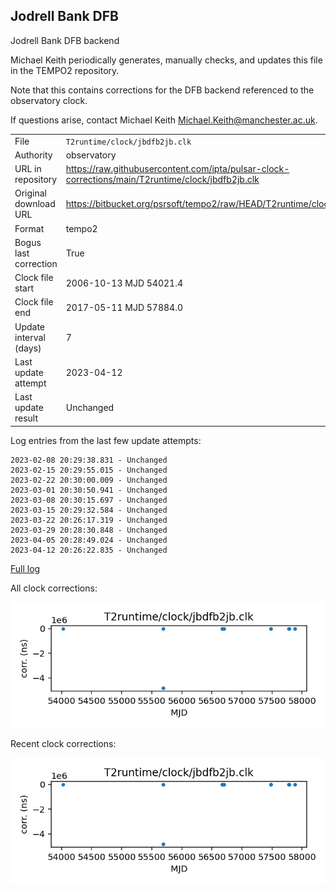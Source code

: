 
## Jodrell Bank DFB

Jodrell Bank DFB backend

Michael Keith periodically generates, manually checks, and updates
this file in the TEMPO2 repository.

Note that this contains corrections for the DFB backend referenced
to the observatory clock.

If questions arise, contact Michael Keith
<Michael.Keith@manchester.ac.uk>.

|     |     |
|:--- |:--- |
| File | `T2runtime/clock/jbdfb2jb.clk` |
| Authority | observatory |
| URL in repository | <https://raw.githubusercontent.com/ipta/pulsar-clock-corrections/main/T2runtime/clock/jbdfb2jb.clk> |
| Original download URL | <https://bitbucket.org/psrsoft/tempo2/raw/HEAD/T2runtime/clock/jbdfb2jb.clk> |
| Format | tempo2 |
| Bogus last correction | True |
| Clock file start | 2006-10-13 MJD 54021.4 |
| Clock file end | 2017-05-11 MJD 57884.0 |
| Update interval (days) | 7 |
| Last update attempt | 2023-04-12 |
| Last update result | Unchanged |

Log entries from the last few update attempts:
```
2023-02-08 20:29:38.831 - Unchanged
2023-02-15 20:29:55.015 - Unchanged
2023-02-22 20:30:00.009 - Unchanged
2023-03-01 20:30:50.941 - Unchanged
2023-03-08 20:30:15.697 - Unchanged
2023-03-15 20:29:32.584 - Unchanged
2023-03-22 20:26:17.319 - Unchanged
2023-03-29 20:28:30.848 - Unchanged
2023-04-05 20:28:49.024 - Unchanged
2023-04-12 20:26:22.835 - Unchanged
```
[Full log](https://raw.githubusercontent.com/ipta/pulsar-clock-corrections/main/log/T2runtime/clock/jbdfb2jb.clk.log)


All clock corrections:

![plot of all clock corrections](jbdfb2jb.clk.png "All corrections")

Recent clock corrections:

![plot of recent clock corrections](jbdfb2jb.clk.short.png "Recent corrections")

